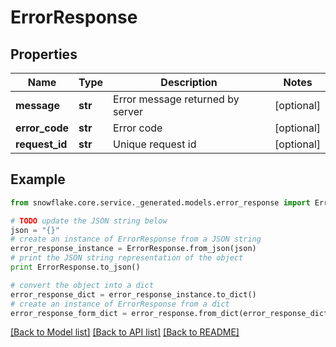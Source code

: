 # ErrorResponse


## Properties
Name | Type | Description | Notes
------------ | ------------- | ------------- | -------------
**message** | **str** | Error message returned by server | [optional] 
**error_code** | **str** | Error code | [optional] 
**request_id** | **str** | Unique request id | [optional] 

## Example

```python
from snowflake.core.service._generated.models.error_response import ErrorResponse

# TODO update the JSON string below
json = "{}"
# create an instance of ErrorResponse from a JSON string
error_response_instance = ErrorResponse.from_json(json)
# print the JSON string representation of the object
print ErrorResponse.to_json()

# convert the object into a dict
error_response_dict = error_response_instance.to_dict()
# create an instance of ErrorResponse from a dict
error_response_form_dict = error_response.from_dict(error_response_dict)
```
[[Back to Model list]](../README.md#documentation-for-models) [[Back to API list]](../README.md#documentation-for-api-endpoints) [[Back to README]](../README.md)


